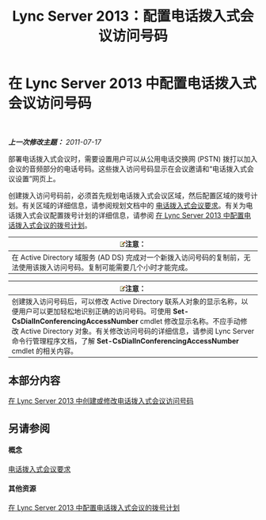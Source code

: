 ﻿---
title: Lync Server 2013：配置电话拨入式会议访问号码
TOCTitle: 配置电话拨入式会议访问号码
ms:assetid: d8a18030-f318-43dd-834d-70e5014b5e8a
ms:mtpsurl: https://technet.microsoft.com/zh-cn/library/Gg398952(v=OCS.15)
ms:contentKeyID: 49314429
ms.date: 05/19/2016
mtps_version: v=OCS.15
ms.translationtype: HT
---

# 在 Lync Server 2013 中配置电话拨入式会议访问号码

 

_**上一次修改主题：** 2011-07-17_

部署电话拨入式会议时，需要设置用户可以从公用电话交换网 (PSTN) 拨打以加入会议的音频部分的电话号码。这些拨入访问号码显示在会议邀请和“电话拨入式会议设置”网页上。

创建拨入访问号码前，必须首先规划电话拨入式会议区域，然后配置区域的拨号计划。有关区域的详细信息，请参阅规划文档中的 [电话拨入式会议要求](lync-server-2013-dial-in-conferencing-requirements.md)。有关为电话拨入式会议配置拨号计划的详细信息，请参阅 [在 Lync Server 2013 中配置电话拨入式会议的拨号计划](lync-server-2013-configure-dial-plans-for-dial-in-conferencing.md)。

<table>
<thead>
<tr class="header">
<th><img src="images/Dn783119.note(OCS.15).gif" title="note" alt="note" />注意：</th>
</tr>
</thead>
<tbody>
<tr class="odd">
<td>在 Active Directory 域服务 (AD DS) 完成对一个新拨入访问号码的复制前，无法使用该拨入访问号码。复制可能需要几个小时才能完成。</td>
</tr>
</tbody>
</table>


<table>
<thead>
<tr class="header">
<th><img src="images/Dn783119.note(OCS.15).gif" title="note" alt="note" />注意：</th>
</tr>
</thead>
<tbody>
<tr class="odd">
<td>创建拨入访问号码后，可以修改 Active Directory 联系人对象的显示名称，以便用户可以更加轻松地识别正确的访问号码。可使用 <strong>Set-CsDialInConferencingAccessNumber</strong> cmdlet 修改显示名称。不应手动修改 Active Directory 对象。有关修改访问号码的详细信息，请参阅 Lync Server 命令行管理程序文档，了解 <strong>Set-CsDialInConferencingAccessNumber</strong> cmdlet 的相关内容。</td>
</tr>
</tbody>
</table>


## 本部分内容

[在 Lync Server 2013 中创建或修改电话拨入式会议访问号码](lync-server-2013-create-or-modify-a-dial-in-conferencing-access-number.md)

## 另请参阅

#### 概念

[电话拨入式会议要求](lync-server-2013-dial-in-conferencing-requirements.md)  

#### 其他资源

[在 Lync Server 2013 中配置电话拨入式会议的拨号计划](lync-server-2013-configure-dial-plans-for-dial-in-conferencing.md)

